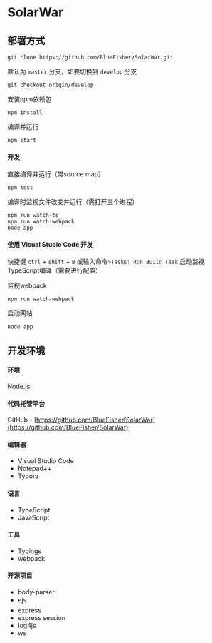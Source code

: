 # SolarWar

## 部署方式

```shell
git clone https://github.com/BlueFisher/SolarWar.git
```
默认为 `master` 分支，如要切换到 `develop` 分支
```shell
git checkout origin/develop
```

安装npm依赖包

```shell
npm install
```

编译并运行

```shell
npm start
```

#### 开发

 直接编译并运行（带source map）

```shell
npm test
```

编译时监视文件改变并运行（需打开三个进程）

```shell
npm run watch-ts
npm run watch-webpack
node app
```

#### 使用 Visual Studio Code 开发

快捷键 `ctrl` + `shift` + `B` 或输入命令`>Tasks: Run Build Task` 启动监视TypeScript编译（需要进行配置）

监视webpack

```shell
npm run watch-webpack
```

启动网站

```shell
node app
```

## 开发环境

#### 环境

Node.js

#### 代码托管平台

GitHub - [https://github.com/BlueFisher/SolarWar](https://github.com/BlueFisher/SolarWar)

#### 编辑器

- Visual Studio Code
- Notepad++
- Typora

#### 语言

- TypeScript
- JavaScript

#### 工具

- Typings
- webpack


#### 开源项目

- body-parser
- ejs
- express
- express session
- log4js
- ws